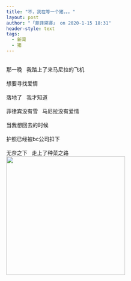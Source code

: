```yaml
---
title: "不，我在等一个猪。。。"
layout: post
author: "「菲菲黛娜」 on 2020-1-15 18:31"
header-style: text
tags:
  - 新闻
  - 猪
---
```


<head></head>
<body>
 <br> 那一晚&nbsp; &nbsp;我踏上了来马尼拉的飞机
 <br> 
 <br> 想要寻找爱情
 <br> 
 <br> 落地了&nbsp; &nbsp;我才知道
 <br> 
 <br> 菲律宾没有雪&nbsp; &nbsp;马尼拉没有爱情
 <br> 
 <br> 当我想回去的时候
 <br> 
 <br> 护照已经被bc公司扣下
 <br> 
 <br> 无奈之下&nbsp; &nbsp;走上了种菜之路
 <br> 
 <ignore_js_op> 
  <img aid="1327144" src="https://bbs.boniu123.cc/data/attachment/forum/202001/14/154040w521q89g1nqp2h7c.png" zoomfile="data/attachment/forum/202001/14/154040w521q89g1nqp2h7c.png" file="data/attachment/forum/202001/14/154040w521q89g1nqp2h7c.png" width="316" inpost="1"> 
  <div class="tip tip_4 aimg_tip" id="aimg_1327144_menu" style="position: absolute; display: none" disautofocus="true"> 
   <div class="xs0"> 
    <p><strong>QQ截图20200114153538.png</strong> <em class="xg1">(123.62 KB, 下载次数: 0)</em></p> 
    <p> <a href="forum.php?mod=attachment&amp;aid=MTMyNzE0NHxmMTljYzkzN3wxNTc5MTU2MjUxfDB8NTUxNDgx&amp;nothumb=yes" target="_blank">下载附件</a> &nbsp;<a href="javascript:;" onclick="showWindow(this.id, this.getAttribute('url'), 'get', 0);" id="savephoto_1327144" url="home.php?mod=spacecp&amp;ac=album&amp;op=saveforumphoto&amp;aid=1327144&amp;handlekey=savephoto_1327144">保存到相册</a> </p> 
    <p class="xg1 y"><span title="2020-1-14 15:40">前天&nbsp;15:40</span> 上传</p> 
   </div> 
   <div class="tip_horn"></div> 
  </div> 
 </ignore_js_op> 
 <br> 
 <br>
</body>


